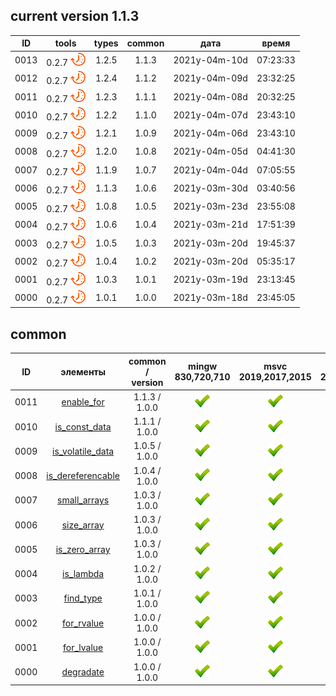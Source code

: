 ﻿
[P]: ../../icons/progress.png
[V]: ../../icons/success.png
[X]: ../../icons/failed.png
[D]: ../../icons/danger.png
[E]: ../../icons/empty.png
[N]: ../../icons/na.png

current version 1.1.3
---

| **ID** |      tools      | types | common |     дата      |  время   |  
|:------:|:---------------:|:-----:|:------:|:-------------:|:--------:|  
|  0013  | 0.2.7 [![P]][M] | 1.2.5 | 1.1.3  | 2021y-04m-10d | 07:23:33 |  
|  0012  | 0.2.7 [![P]][M] | 1.2.4 | 1.1.2  | 2021y-04m-09d | 23:32:25 |  
|  0011  | 0.2.7 [![P]][M] | 1.2.3 | 1.1.1  | 2021y-04m-08d | 20:32:25 |  
|  0010  | 0.2.7 [![P]][M] | 1.2.2 | 1.1.0  | 2021y-04m-07d | 23:43:10 |  
|  0009  | 0.2.7 [![P]][M] | 1.2.1 | 1.0.9  | 2021y-04m-06d | 23:43:10 |  
|  0008  | 0.2.7 [![P]][M] | 1.2.0 | 1.0.8  | 2021y-04m-05d | 04:41:30 |  
|  0007  | 0.2.7 [![P]][M] | 1.1.9 | 1.0.7  | 2021y-04m-04d | 07:05:55 |  
|  0006  | 0.2.7 [![P]][M] | 1.1.3 | 1.0.6  | 2021y-03m-30d | 03:40:56 |  
|  0005  | 0.2.7 [![P]][M] | 1.0.8 | 1.0.5  | 2021y-03m-23d | 23:55:08 |  
|  0004  | 0.2.7 [![P]][M] | 1.0.6 | 1.0.4  | 2021y-03m-21d | 17:51:39 |  
|  0003  | 0.2.7 [![P]][M] | 1.0.5 | 1.0.3  | 2021y-03m-20d | 19:45:37 |  
|  0002  | 0.2.7 [![P]][M] | 1.0.4 | 1.0.2  | 2021y-03m-20d | 05:35:17 |  
|  0001  | 0.2.7 [![P]][M] | 1.0.3 | 1.0.1  | 2021y-03m-19d | 23:13:45 |  
|  0000  | 0.2.7 [![P]][M] | 1.0.1 | 1.0.0  | 2021y-03m-18d | 23:45:05 |  

common
---

| **ID** |    элементы             | common / version | mingw 830,720,710 | msvc 2019,2017,2015 | msvc 2013,2012,2010,2008                    |  
|:------:|:-----------------------:|:----------------:|:-----------------:|:-------------------:|:-------------------------------------------:|  
|  0011  | [enable_for][I11]       |  1.1.3 / 1.0.0   |   [![V]][MINGW]   |   [![V]][VS-NEW]    | [![D]][11]                                  |  
|  0010  | [is_const_data][I10]    |  1.1.1 / 1.0.0   |   [![V]][MINGW]   |   [![V]][VS-NEW]    | [![V]][10] [![D]][10] [![D]][10] [![D]][10] |  
|  0009  | [is_volatile_data][I9]  |  1.0.5 / 1.0.0   |   [![V]][MINGW]   |   [![V]][VS-NEW]    | [![V]][9]  [![D]][9]  [![D]][9]  [![D]][9]  |  
|  0008  | [is_dereferencable][I8] |  1.0.4 / 1.0.0   |   [![V]][MINGW]   |   [![V]][VS-NEW]    | [![V]][8]  [![D]][8]  [![D]][8]  [![D]][8]  |  
|  0007  | [small_arrays][I7]      |  1.0.3 / 1.0.0   |   [![V]][MINGW]   |   [![V]][VS-NEW]    | [![D]][5]  [![D]][5]  [![D]][5]  [![D]][5]  |  
|  0006  | [size_array][I6]        |  1.0.3 / 1.0.0   |   [![V]][MINGW]   |   [![V]][VS-NEW]    | [![D]][5]  [![D]][5]  [![D]][5]  [![D]][5]  |  
|  0005  | [is_zero_array][I5]     |  1.0.3 / 1.0.0   |   [![V]][MINGW]   |   [![V]][VS-NEW]    | [![D]][5]  [![D]][5]  [![D]][5]  [![D]][5]  |  
|  0004  | [is_lambda][I4]         |  1.0.2 / 1.0.0   |   [![V]][MINGW]   |   [![V]][VS-NEW]    | [![V]][4]  [![V]][4]  [![V]][4]  [![V]][4]  |  
|  0003  | [find_type][I3]         |  1.0.1 / 1.0.0   |   [![V]][MINGW]   |   [![V]][VS-NEW]    | [![V]][3]  [![D]][3]  [![D]][3]  [![D]][3]  |  
|  0002  | [for_rvalue][I2]        |  1.0.0 / 1.0.0   |   [![V]][MINGW]   |   [![V]][VS-NEW]    | [![V]][2]  [![N]][2]  [![N]][2]  [![N]][2]  |  
|  0001  | [for_lvalue][I1]        |  1.0.0 / 1.0.0   |   [![V]][MINGW]   |   [![V]][VS-NEW]    | [![V]][1]  [![N]][1]  [![N]][1]  [![N]][1]  |  
|  0000  | [degradate][I0]         |  1.0.0 / 1.0.0   |   [![V]][MINGW]   |   [![V]][VS-NEW]    | [![V]][0]  [![D]][0]  [![D]][0]  [![D]][0]  |  

[M]:       #common                                           "коллекция полезных метафункций"  
[MINGW]:   #mingw-new                                        "поддержка компиляторов mingw"  
[VS-NEW]:  #msvc-new                                         "поддержка новых компиляторов msvc"  
[VS-OLD]:  #msvc-old                                         "поддержка старых компиляторов msvc"  
[I0]:      common/degradate.md/#degradate                    "метафункция: для обработки аргументов функций"  
[I1]:      common/for_lvalue.md/#for_lvalue                  "метафункция: для обработки lvalue-аргументов функций"  
[I2]:      common/for_rvalue.md/#for_rvalue                  "метафункция: для обработки rvalue-аргументов функций"  
[I3]:      common/find_type.md/#find_type                    "метафункция: true, если указанный тип присутствует в списке"  
[I4]:      common/is_lambda.md/#is_lambda                    "метафункция: true, если указанный тип - лямбда"  
[I5]:      common/array.md/#is_zero_array                    "метафункция: true, если указанный тип - массив с нулевым кол-вом элементов"  
[I6]:      common/array.md/#size_array                       "метафункция: возвращает свойства массива"  
[I7]:      common/array.md/#small_arrays                     "концепт: для функций, аргументы которых - массивы"  
[I8]:      common/is_dereferencable.md                       "метафункция: true, если объект T можно разыменовать"  
[I9]:      common/is_volatile_data.md                        "метафункция: true, если указанный тип представляет собой волатильные данные"  
[I10]:     common/is_const_data.md                           "метафункция: true, если указанный тип представляет собой неизменяемые данные"  
[I11]:     common/enable_for.md                              "метафункция: инстанцирует только те аргументы, которые имеются/отсутствуют в указанном списке"  
											                 
[0]:       common/degradate.md/#-ограничения                 "требуется поддержка template using alias"  
[1]:       common/for_lvalue.md/#-ограничения                "требуется поддержка template using alias"  
[2]:       common/for_rvalue.md/#-ограничения                "требуется поддержка template using alias"  
[3]:       common/find_type.md/#-ограничения                 "ограничение на кол-во аргуметов: 7шт"  
[4]:       common/is_lambda.md/#-ограничения                 "различия в логике работы для старых компиляторов"  
[5]:       common/array.md/#-ограничения                     "ограничения для старых компиляторов"  
[8]:       common/is_dereferencable.md/#-ограничения         "старые компиляторы испытывают проблемы с sfinae"  
[9]:       common/is_volatile_data.md/#-ограничения          "старые компиляторы не проверяют итераторы/смартпоинтеры"  
[10]:      common/is_const_data.md/#-ограничения             "старые компиляторы не проверяют итераторы/смартпоинтеры"  
[11]:      common/enable_for.md/#-ограничения                "старые компиляторы поддерживают не более 7 шт в списке"  
